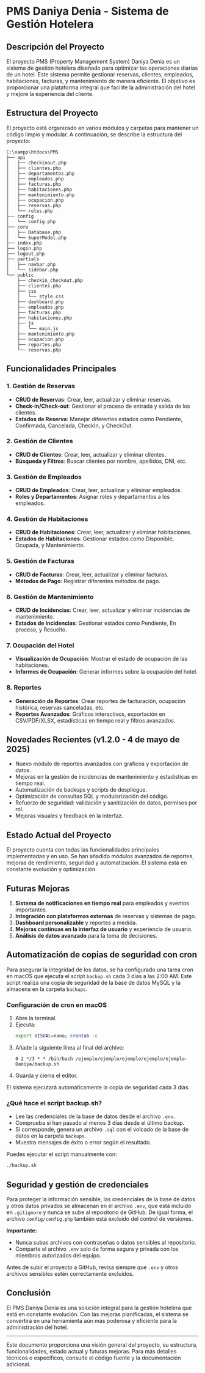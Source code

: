 # PMS Daniya Denia - Sistema de Gestión Hotelera

## Descripción del Proyecto

El proyecto PMS (Property Management System) Daniya Denia es un sistema de gestión hotelera diseñado para optimizar las operaciones diarias de un hotel. Este sistema permite gestionar reservas, clientes, empleados, habitaciones, facturas, y mantenimiento de manera eficiente. El objetivo es proporcionar una plataforma integral que facilite la administración del hotel y mejore la experiencia del cliente.

## Estructura del Proyecto

El proyecto está organizado en varios módulos y carpetas para mantener un código limpio y modular. A continuación, se describe la estructura del proyecto:

```
C:\xampp\htdocs\PMS
├── api
│   ├── checkinout.php
│   ├── clientes.php
│   ├── departamentos.php
│   ├── empleados.php
│   ├── facturas.php
│   ├── habitaciones.php
│   ├── mantenimiento.php
│   ├── ocupacion.php
│   ├── reservas.php
│   └── roles.php
├── config
│   └── config.php
├── core
│   ├── Database.php
│   └── SuperModel.php
├── index.php
├── login.php
├── logout.php
├── partials
│   ├── navbar.php
│   └── sidebar.php
└── public
    ├── checkin_checkout.php
    ├── clientes.php
    ├── css
    │   └── style.css
    ├── dashboard.php
    ├── empleados.php
    ├── facturas.php
    ├── habitaciones.php
    ├── js
    │   └── main.js
    ├── mantenimiento.php
    ├── ocupacion.php
    ├── reportes.php
    └── reservas.php
```

## Funcionalidades Principales

### 1. Gestión de Reservas

- **CRUD de Reservas**: Crear, leer, actualizar y eliminar reservas.
- **Check-in/Check-out**: Gestionar el proceso de entrada y salida de los clientes.
- **Estados de Reserva**: Manejar diferentes estados como Pendiente, Confirmada, Cancelada, CheckIn, y CheckOut.

### 2. Gestión de Clientes

- **CRUD de Clientes**: Crear, leer, actualizar y eliminar clientes.
- **Búsqueda y Filtros**: Buscar clientes por nombre, apellidos, DNI, etc.

### 3. Gestión de Empleados

- **CRUD de Empleados**: Crear, leer, actualizar y eliminar empleados.
- **Roles y Departamentos**: Asignar roles y departamentos a los empleados.

### 4. Gestión de Habitaciones

- **CRUD de Habitaciones**: Crear, leer, actualizar y eliminar habitaciones.
- **Estados de Habitaciones**: Gestionar estados como Disponible, Ocupada, y Mantenimiento.

### 5. Gestión de Facturas

- **CRUD de Facturas**: Crear, leer, actualizar y eliminar facturas.
- **Métodos de Pago**: Registrar diferentes métodos de pago.

### 6. Gestión de Mantenimiento

- **CRUD de Incidencias**: Crear, leer, actualizar y eliminar incidencias de mantenimiento.
- **Estados de Incidencias**: Gestionar estados como Pendiente, En proceso, y Resuelto.

### 7. Ocupación del Hotel

- **Visualización de Ocupación**: Mostrar el estado de ocupación de las habitaciones.
- **Informes de Ocupación**: Generar informes sobre la ocupación del hotel.

### 8. Reportes

- **Generación de Reportes**: Crear reportes de facturación, ocupación histórica, reservas canceladas, etc.
- **Reportes Avanzados**: Gráficos interactivos, exportación en CSV/PDF/XLSX, estadísticas en tiempo real y filtros avanzados.

## Novedades Recientes (v1.2.0 - 4 de mayo de 2025)

- Nuevo módulo de reportes avanzados con gráficos y exportación de datos.
- Mejoras en la gestión de incidencias de mantenimiento y estadísticas en tiempo real.
- Automatización de backups y scripts de despliegue.
- Optimización de consultas SQL y modularización del código.
- Refuerzo de seguridad: validación y sanitización de datos, permisos por rol.
- Mejoras visuales y feedback en la interfaz.

## Estado Actual del Proyecto

El proyecto cuenta con todas las funcionalidades principales implementadas y en uso. Se han añadido módulos avanzados de reportes, mejoras de rendimiento, seguridad y automatización. El sistema está en constante evolución y optimización.

## Futuras Mejoras

1. **Sistema de notificaciones en tiempo real** para empleados y eventos importantes.
2. **Integración con plataformas externas** de reservas y sistemas de pago.
3. **Dashboard personalizable** y reportes a medida.
4. **Mejoras continuas en la interfaz de usuario** y experiencia de usuario.
5. **Análisis de datos avanzado** para la toma de decisiones.

## Automatización de copias de seguridad con cron

Para asegurar la integridad de los datos, se ha configurado una tarea cron en macOS que ejecuta el script `backup.sh` cada 3 días a las 2:00 AM. Este script realiza una copia de seguridad de la base de datos MySQL y la almacena en la carpeta `backups`.

### Configuración de cron en macOS

1. Abre la terminal.
2. Ejecuta:
   ```bash
   export VISUAL=nano; crontab -e
   ```
3. Añade la siguiente línea al final del archivo:
   ```cron
   0 2 */3 * * /bin/bash /ejemplo/ejemplo/ejemplo/ejemplo/ejemplo-Daniya/backup.sh
   ```
4. Guarda y cierra el editor.

El sistema ejecutará automáticamente la copia de seguridad cada 3 días.

### ¿Qué hace el script backup.sh?

- Lee las credenciales de la base de datos desde el archivo `.env`.
- Comprueba si han pasado al menos 3 días desde el último backup.
- Si corresponde, genera un archivo `.sql` con el volcado de la base de datos en la carpeta `backups`.
- Muestra mensajes de éxito o error según el resultado.

Puedes ejecutar el script manualmente con:

```bash
./backup.sh
```

## Seguridad y gestión de credenciales

Para proteger la información sensible, las credenciales de la base de datos y otros datos privados se almacenan en el archivo `.env`, que está incluido en `.gitignore` y nunca se sube al repositorio de GitHub. De igual forma, el archivo `config/config.php` también está excluido del control de versiones.

**Importante:**

- Nunca subas archivos con contraseñas o datos sensibles al repositorio.
- Comparte el archivo `.env` solo de forma segura y privada con los miembros autorizados del equipo.

Antes de subir el proyecto a GitHub, revisa siempre que `.env` y otros archivos sensibles estén correctamente excluidos.

## Conclusión

El PMS Daniya Denia es una solución integral para la gestión hotelera que está en constante evolución. Con las mejoras planificadas, el sistema se convertirá en una herramienta aún más poderosa y eficiente para la administración del hotel.

---

Este documento proporciona una visión general del proyecto, su estructura, funcionalidades, estado actual y futuras mejoras. Para más detalles técnicos o específicos, consulte el código fuente y la documentación adicional.
